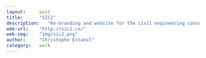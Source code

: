 ```yaml
---
layout:     post
title:      "SIC2"
description:   "Re-branding and website for the civil engineering consultancy SIC2"
web-url:    "http://sic2.co/"
web-img:    "img/sic2.png"
author:     "Christophe Estanol"
category:   work
---
```

